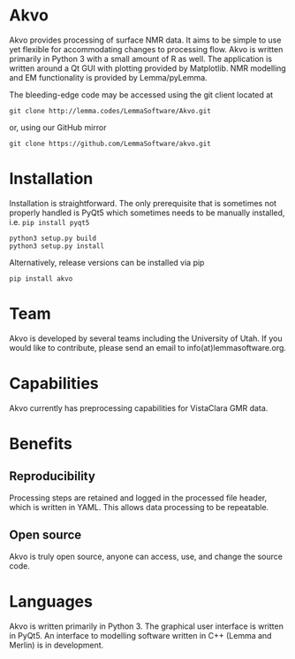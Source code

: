 Akvo 
====
 Akvo provides processing of surface NMR data. It aims to be simple to use yet flexible for accommodating changes to processing flow. Akvo is written primarily in Python 3 with a small amount of R as well. The application is written around a Qt GUI with plotting provided by Matplotlib. NMR modelling and EM functionality is provided by Lemma/pyLemma. 

The bleeding-edge code may be accessed using the git client located at  
```
git clone http://lemma.codes/LemmaSoftware/Akvo.git 
```
or, using our GitHub mirror 
```
git clone https://github.com/LemmaSoftware/akvo.git  
```

Installation 
============

Installation is straightforward. The only prerequisite that is sometimes not properly handled is PyQt5 which sometimes needs to be manually installed, i.e. `pip install pyqt5` 
```
python3 setup.py build 
python3 setup.py install
```

Alternatively, release versions can be installed via pip
```
pip install akvo
```

Team 
====
Akvo is developed by several teams including the University of Utah. If you would like to contribute, please send an email to info(at)lemmasoftware.org. 

Capabilities 
============
Akvo currently has preprocessing capabilities for VistaClara GMR data. 

Benefits 
========

Reproducibility
---------------
Processing steps are retained and logged in the processed file header, which is written in YAML. 
This allows data processing to be repeatable. 

Open source
----------
Akvo is truly open source, anyone can access, use, and change the source code. 

Languages
=========
Akvo is written primarily in Python 3. The graphical user interface is written in PyQt5.  An interface to modelling software written in C++ (Lemma and Merlin) is in development. 

